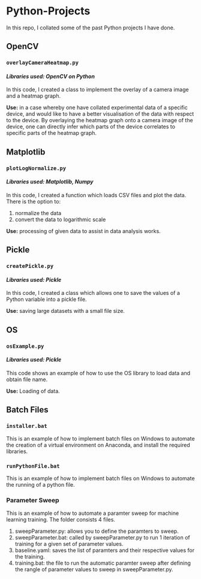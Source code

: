 # Python-Projects

In this repo, I collated some of the past Python projects I have done.

## OpenCV
### `overlayCameraHeatmap.py`
#### _Libraries used: OpenCV on Python_

In this code, I created a class to implement the overlay of a camera image and a heatmap graph. 

**Use:** in a case whereby one have collated experimental data of a specific device, and would like to have a better visualisation of the data with respect to the device. By overlaying the heatmap graph onto a camera image of the device, one can directly infer which parts of the device correlates to specific parts of the heatmap graph.

## Matplotlib
### `plotLogNormalize.py`
#### _Libraries used: Matplotlib, Numpy_

In this code, I created a function which loads CSV files and plot the data. There is the option to:
1. normalize the data
2. convert the data to logarithmic scale

**Use:** processing of given data to assist in data analysis works.

## Pickle
### `createPickle.py`
#### _Libraries used: Pickle_

In this code, I created a class which allows one to save the values of a Python variable into a pickle file.

**Use:** saving large datasets with a small file size.

## OS
### `osExample.py`
#### _Libraries used: Pickle_

This code shows an example of how to use the OS library to load data and obtain file name.

**Use:** Loading of data.

## Batch Files

### `installer.bat`
This is an example of how to implement batch files on Windows to automate the creation of a virtual environment on Anaconda, and install the required libraries.

### `runPythonFile.bat`
This is an example of how to implement batch files on Windows to automate the running of a python file.

### Parameter Sweep
This is an example of how to automate a paramter sweep for machine learning training. The folder consists 4 files.
1. sweepParameter.py: allows you to define the paramters to sweep.
2. sweepParameter.bat: called by sweepParameter.py to run 1 iteration of training for a given set of parameter values.
3. baseline.yaml: saves the list of paramters and their respective values for the training.
4. training.bat: the file to run the automatic paramter sweep after defining the rangle of parameter values to sweep in sweepParameter.py.

